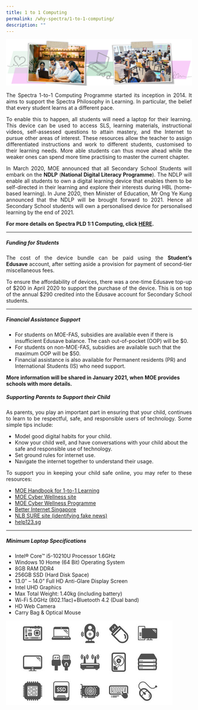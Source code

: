 ```yaml
---
title: 1 to 1 Computing
permalink: /why-spectra/1-to-1-computing/
description: ""
---
```

![](/images/2023%20ict%20banner%201.png)
<p align="justify">The Spectra 1-to-1 Computing Programme started its inception in 2014. It aims to support the&nbsp;Spectra Philosophy in Learning. In particular, the belief that every student learns at a different pace.</p>

<p align="justify">To enable this to happen, all students will need a laptop for their learning. This device can be used to access SLS, learning materials, instructional videos, self-assessed questions to attain mastery, and the Internet to pursue other areas of interest. These resources allow the teacher to assign differentiated instructions and work to different students, customised to their learning needs. More able students can thus move ahead while the weaker ones can spend more time practising to master the current chapter.</p>

<p align="justify">In March 2020, MOE announced that all Secondary School Students will embark on the&nbsp;<b>NDLP</b>&nbsp;(<b>National Digital Literacy Programme</b>). The NDLP will enable all students to own a digital learning device that enables them to be self-directed in their learning and explore their interests during HBL (home-based learning). In June 2020, then Minister of Education, Mr Ong Ye Kung announced that the NDLP will be brought forward to 2021. Hence all Secondary School students will own a personalised device for personalised learning by the end of 2021.</p>

<b>For more details on Spectra PLD 1:1 Computing, click&nbsp;[HERE](https://sites.google.com/moe.edu.sg/spectra-student-info-hub/others/pld?authuser=0).</b>

***

##### **Funding for Students**

<p align="justify">The cost of the device bundle can be paid using the&nbsp;<b>Student’s Edusave</b>&nbsp;account, after setting aside a provision for payment of second-tier miscellaneous fees.</p>

<p align="justify">To ensure the affordability of devices, there was a one-time Edusave top-up of $200 in April 2020 to support the purchase of the device. This is on top of the annual $290 credited into the Edusave account for Secondary School students.&nbsp;</p>

***

##### **Financial Assistance Support**

*   For students on MOE-FAS, subsidies are available even if there is insufficient Edusave balance. The cash out-of-pocket (OOP) will be $0.
*   For students on non-MOE-FAS, subsidies are available such that the maximum OOP will be $50.
*   Financial assistance is also available for Permanent residents (PR) and International Students (IS) who need support.

<b> More information will be shared in January 2021, when MOE provides schools with more details.</b>


##### **Supporting Parents to Support their Child**

<p align="justify">As parents, you play an important part in ensuring that your child, continues to learn to be respectful, safe, and responsible users of technology. Some simple tips include:</p>

*   Model good digital habits for your child.
*   Know your child well, and have conversations with your child about the safe and responsible use of technology.
*   Set ground rules for internet use.
*   Navigate the internet together to understand their usage.

<p align="justify">To support you in keeping your child safe online, you may refer to these resources:</p>

* [MOE Handbook for 1-to-1 Learning](/files/Parent-Handbook-I-on-1_1-Learning.pdf)
* [MOE Cyber Wellness site](http://go.gov.sg/moe-cyber-wellness)
* [MOE Cyber Wellness Programme](http://go.gov.sg/beta.moe.gov.sg/programmes/cyber-wellness/)
* [Better Internet Singapore](http://go.gov.sg/better-internet-sg)
* [NLB SURE site (identifying fake news)](http://sure.nlb.gov.sg/)
* [help123.sg](http://help123.sg/)

***

##### **Minimum Laptop Specifications**

*   Intel® Core™ i5-10210U Processor 1.6GHz
*   Windows 10 Home (64 Bit) Operating System
*   8GB RAM DDR4
*   256GB SSD (Hard Disk Space)
*   13.0″ – 14.0” Full HD Anti-Glare Display Screen
*   Intel UHD Graphics
*   Max Total Weight: 1.40kg (including battery)
*   Wi-Fi 5.0GHz (802.11ac)+Bluetooth 4.2 (Dual band)
*   HD Web Camera
*   Carry Bag &amp; Optical Mouse

![Computer Device Icons Motherboard Cpu 260nw 1571763217](/images/computer-device-icons-motherboard-cpu-260nw-1571763217.jpg)
